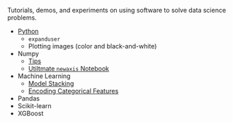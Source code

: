 Tutorials, demos, and experiments on using software to solve data science problems.

- [Python](https://github.com/yang-zhang/code-data-science/blob/master/python_tips.ipynb)
  - `expanduser`
  - Plotting images (color and black-and-white)
- Numpy
  - [Tips](https://github.com/yang-zhang/code-data-science/blob/master/numpy_tips.ipynb)
  - [Utiltmate `newaxis` Notebook](https://github.com/yang-zhang/code-data-science/blob/master/numpy_newaxis.ipynb)
- Machine Learning
  - [Model Stacking](https://github.com/yang-zhang/code-data-science/blob/master/model_stacking.ipynb)
  - [Encoding Categorical Features](https://github.com/yang-zhang/code-data-science/blob/master/encoding_categorical_features.ipynb)
- Pandas
- Scikit-learn
- XGBoost
